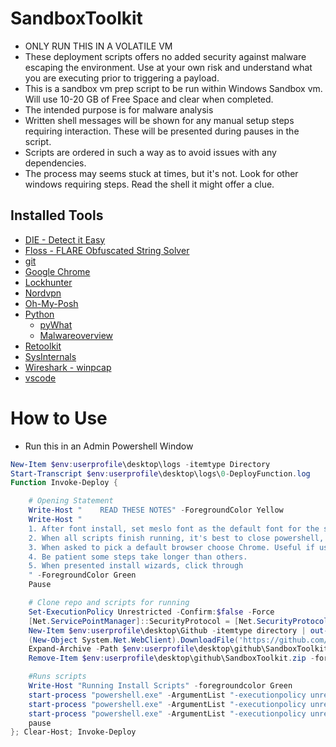  # SandboxToolkit

- ONLY RUN THIS IN A VOLATILE VM
- These deployment scripts offers no added security against malware escaping the environment. Use at your own risk and understand what you are executing prior to triggering a payload.
- This is a sandbox vm prep script to be run within Windows Sandbox vm. Will use 10-20 GB of Free Space and clear when completed.
- The intended purpose is for malware analysis
- Written shell messages will be shown for any manual setup steps requiring interaction. These will be presented during pauses in the script.
- Scripts are ordered in such a way as to avoid issues with any dependencies.
- The process may seems stuck at times, but it's not. Look for other windows requiring steps. Read the shell it might offer a clue.

## Installed Tools

- [DIE - Detect it Easy](https://github.com/horsicq/Detect-It-Easy)
- [Floss - FLARE Obfuscated String Solver](https://github.com/mandiant/flare-floss)
- [git](https://git-scm.com/)
- [Google Chrome](https://www.google.com/chrome/)
- [Lockhunter](https://lockhunter.com/)
- [Nordvpn](https://nordvpn.com/nord-deal-site/)
- [Oh-My-Posh](https://ohmyposh.dev/)
- [Python](https://www.python.org/)
    - [pyWhat](https://github.com/bee-san/pyWhat)
    - [Malwareoverview](https://github.com/alexandreborges/malwoverview)
- [Retoolkit](https://github.com/mentebinaria/retoolkit)
- [SysInternals](https://learn.microsoft.com/en-us/sysinternals/)
- [Wireshark - winpcap](https://www.wireshark.org/)
- [vscode](https://code.visualstudio.com/)

# How to Use
- Run this in an Admin Powershell Window

```Powershell
New-Item $env:userprofile\desktop\logs -itemtype Directory
Start-Transcript $env:userprofile\desktop\logs\0-DeployFunction.log
Function Invoke-Deploy {

    # Opening Statement
    Write-Host "    READ THESE NOTES" -ForegroundColor Yellow
    Write-Host "
    1. After font install, set meslo font as the default font for the shell
    2. When all scripts finish running, it's best to close powershell, and use pwsh or shell of choice. This ensures all installed exe's are in path.
    3. When asked to pick a default browser choose Chrome. Useful if using Nordvpn.
    4. Be patient some steps take longer than others.
    5. When presented install wizards, click through
    " -ForegroundColor Green
    Pause

    # Clone repo and scripts for running
    Set-ExecutionPolicy Unrestricted -Confirm:$false -Force
    [Net.ServicePointManager]::SecurityProtocol = [Net.SecurityProtocolType]::Tls12
    New-Item $env:userprofile\desktop\Github -itemtype directory | out-null
    (New-Object System.Net.WebClient).DownloadFile('https://github.com/TheTaylorLee/SandboxToolkit/archive/refs/heads/main.zip', "$env:userprofile\desktop\github\SandboxToolkit.zip")
    Expand-Archive -Path $env:userprofile\desktop\github\SandboxToolkit.zip $env:userprofile\desktop\github\SandboxToolkit
    Remove-Item $env:userprofile\desktop\github\SandboxToolkit.zip -force | out-null

    #Runs scripts
    Write-Host "Running Install Scripts" -foregroundcolor Green
    start-process "powershell.exe" -ArgumentList "-executionpolicy unrestricted", "-File $env:userprofile\desktop\github\SandboxToolkit\SandboxToolkit-main\scripts\1-Install-PSPortable.ps1" -wait
    start-process "powershell.exe" -ArgumentList "-executionpolicy unrestricted", "-File $env:userprofile\desktop\github\SandboxToolkit\SandboxToolkit-main\scripts\2-Install-PackageManagers.ps1" -wait
    start-process "powershell.exe" -ArgumentList "-executionpolicy unrestricted", "-File $env:userprofile\desktop\github\SandboxToolkit\SandboxToolkit-main\scripts\3-Install-Packages.ps1"
    pause
}; Clear-Host; Invoke-Deploy
```
